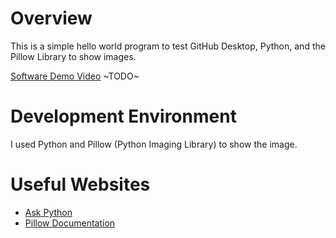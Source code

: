 # Overview

This is a simple hello world program to test GitHub Desktop, Python, and the Pillow Library to show images. 

[Software Demo Video](http://youtube.link.goes.here) ~TODO~

# Development Environment

I used Python and Pillow (Python Imaging Library) to show the image.

# Useful Websites

* [Ask Python](https://www.askpython.com/python/examples/display-images-using-python)
* [Pillow Documentation](https://pillow.readthedocs.io/en/stable/reference/ImageTk.html#PIL.ImageTk.PhotoImage)

